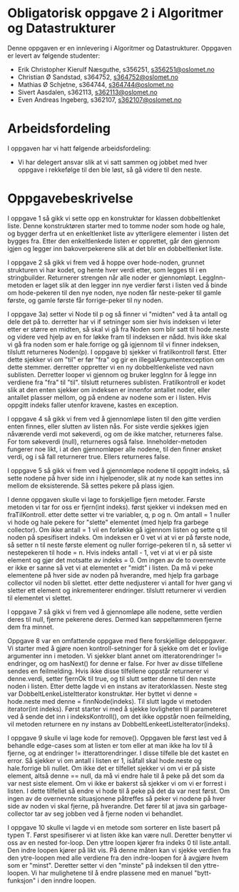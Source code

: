 # Obligatorisk oppgave 2 i Algoritmer og Datastrukturer

Denne oppgaven er en innlevering i Algoritmer og Datastrukturer.
Oppgaven er levert av følgende studenter:
* Erik Christopher Kierulf Næsguthe, s356251, s356251@oslomet.no
* Christian Ø Sandstad, s364752, s364752@oslomet.no
* Mathias Ø Schjetne, s364744, s364744@oslomet.no
* Sivert Aasdalen, s362113, s362113@oslomet.no
* Even Andreas Ingeberg, s362107, s362107@oslomet.no

# Arbeidsfordeling

I oppgaven har vi hatt følgende arbeidsfordeling:
* Vi har delegert ansvar slik at vi satt sammen og jobbet med hver oppgave i
  rekkefølge til den ble løst, så gå videre til den neste. 



# Oppgavebeskrivelse

I oppgave 1 så gikk vi sette opp en konstruktør for klassen dobbeltlenket liste.
Denne konstruktøren starter med to tomme noder som hode og hale, og bygger derfra ut en enkeltlenket
liste av ytterligere elementer i listen det bygges fra. Etter den enkeltlenkede listen er opprettet,
går den gjennom igjen og legger inn bakoverpekerene slik at det blir en dobbeltlenket liste.

I oppgave 2 så gikk vi frem ved å hoppe over hode-noden, grunnet strukturen vi har kodet, 
og hente hver verdi etter, som legges til i en stringbuilder. Returnerer strengen når alle noder
er gjennomløpt. LeggInn-metoden er laget slik at den legger inn nye verdier først i listen ved å
binde om hode-pekeren til den nye noden, nye noden får neste-peker til gamle første, og gamle første
får forrige-peker til ny noden.

I oppgave 3a)
setter vi Node til p og så finner vi "midten" ved å ta antall og dele det på to.
derretter har vi if setninger som sier hvis indeksen vi leter etter er større en midten,
så skal vi gå fra Noden som blir satt til hode.neste og videre ved hjelp av en for løkke
fram til indeksen er nådd. hvis ikke skal vi gå fra noden som er hale.forrige og gå igjennom
til vi finner indeksen, tilslutt returneres Noden(p). I oppgave b) sjekker vi fratilkontroll først.
Etter dette sjekker vi om "til" er før "fra" og gir en illegalArgumentexception om dette stemmer.
derretter oppretter vi en ny dobbeltlenkeliste ved navn sublisten. Derretter looper vi gjennom
og bruker leggInn for å legge inn verdiene fra "fra" til "til". tilslutt returneres sublisten.
Fratilkontroll er kodet slik at den enten sjekker om indeksen er innenfor antallet noder, 
eller antallet plasser mellom, og på endene av nodene som er i listen. Hvis oppgitt indeks 
faller utenfor kravene, kastes en exception.

I oppgave 4 så gikk vi frem ved å gjennomløpe listen til den gitte verdien enten finnes, eller slutten
av listen nås. For siste verdie sjekkes igjen nåværende verdi mot søkeverdi, og om de ikke matcher, 
returneres false. For tom søkeverdi (null), returneres også false. Inneholder-metoden fungerer noe likt,
i at den gjennomløper alle nodene, til den finner ønsket verdi, og i så fall returnerer true. Ellers returneres false.

I oppgave 5 så gikk vi frem ved å gjennomløpe nodene til oppgitt indeks, så sette nodene på hver side 
inn i hjelpenoder, slik at ny node kan settes inn mellom de eksisterende. Så settes pekere på plass igjen.


I denne oppgaven skulle vi lage to forskjellige fjern metoder. Første metoden vi tar for oss er fjern(int indeks).
først sjekker vi indeksen med en fraTilKontroll. etter dette setter vi tre variabler, q, p og n. Om antall = 1 nuller
vi hode og hale pekere for "slette" elementet (med hjelp fra garbege collector).
Om ikke antall = 1 vil en forløkke gå igjennom listen og sette q til noden på spesifisert indeks. Om indeksen er 0 vet
vi at vi er på første node, så setter n til neste første element og nuller forrige-pekeren til n, så setter vi
nestepekeren til hode = n.
Hvis indeks antall - 1, vet vi at vi er på siste element og gjør det motsatte av indeks = 0. Om ingen av de to
overnevnte er ikke er sanne så vet vi at elementet er "midt" i listen. Da må vi peke elementene på hver side av noden på
hverandre, med hjelp fra garbage collector vil noden bli slettet. etter dette nedjusterer vi antall for hver gang vi
sletter ett element og inkrementerer endringer. tilslutt returnerer vi verdien til elementet vi slettet.


I oppgave 7 så gikk vi frem ved å gjennomløpe alle nodene, sette verdien deres til null, fjerne pekerene deres. 
Dermed kan søppeltømmeren fjerne dem fra minnet.


Oppgave 8 var en omfattende oppgave med flere forskjellige deloppgaver. Vi starter med å gjøre noen kontroll-setninger
for å sjekke om det er lovlige argumenter inn i metoden. Vi sjekker blant annet om itteratorendringer != endringer, og
om hasNext() for denne er false. For hver av disse tilfellene sendes en feilmelding. Hvis ikke disse tilfellene oppstår 
returnerer vi denne.verdi, setter fjernOk til true, og til slutt setter denne til den neste noden i listen.
Etter dette lagde vi en instans av iteratorklassen.
Neste steg var DobbeltLenkeListeItterator konstruktør. Her byttet vi denne = hode.neste med denne = finnNode(indeks).
Til slutt lagde vi metoden iterator(int indeks). Først starter vi med å sjekke lovligheten til parameteret ved å sende
det inn i indeksKontroll(), om det ikke oppstår noen feilmelding, vil metoden returnere en ny instans av
DobbeltLenkeetListeIterator(indeks).



I oppgave 9 skulle vi lage kode for remove(). Oppgaven ble først løst ved å behandle edge-cases som at listen er tom 
eller at man ikke ha lov til å fjerne, og at endringer != itterattorendringer. I disse tilfelle ble det kastet en error.
Så sjekker vi om antall i listen er 1, isåfall skal hode.neste og hale.forrige bli nullet. Om ikke det er tilfellet
sjekker vi om vi er på siste element, altså denne == null, da må vi endre hale til å peke på det som da var nest siste 
element. Om vi ikke er bakerst så sjekker vi om vi er forrest i listen. I dette tilfellet så endre vi hode til å peke 
på det da var nest først. Om ingen av de overnevnte situasjonene påtreffes så peker vi nodene på hver side av noden 
vi skal fjerne, på hverandre. Det fører til at java sin garbage-collector tar av seg jobben ved å fjerne noden vi 
behandlet.


I oppgave 10 skulle vi lagde vi en metode som sorterer en liste basert på typen T. Først spesifiserer vi at listen ikke
kan være null. Deretter benytter vi oss av en nested for-loop. Den yttre loopen kjører fra indeks 0 til liste.antall.
Den indre loopen kjører på likt vis. På denne måten kan vi sjekke verdien fra den ytre-loopen med alle verdiene fra
den indre-loopen for å avgjøre hvem som er "minst". Deretter setter vi den "minste" på indeksen til den yttre-loopen.
Vi har mulighetene til å endre plassene med en manuel "bytt-funksjon" i den inndre loopen.